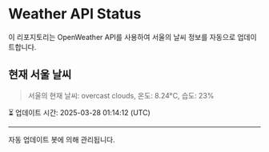 
# Weather API Status

이 리포지토리는 OpenWeather API를 사용하여 서울의 날씨 정보를 자동으로 업데이트합니다.

## 현재 서울 날씨
> 서울의 현재 날씨: overcast clouds, 온도: 8.24°C, 습도: 23%

⏳ 업데이트 시간: 2025-03-28 01:14:12 (UTC)

---
자동 업데이트 봇에 의해 관리됩니다.
